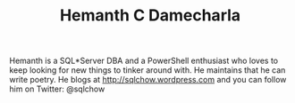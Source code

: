 ﻿---
title: Hemanth C Damecharla
description: ""
image: /images/author/hemanth-c-damecharla.jpg
social:
- icon: fab fa-facebook
  link: https://facebook.com/#
- icon: fab fa-twitter
  link: https://twitter.com/#
- icon: fab fa-github
  link: https://github.com/#
- icon: fas fa-link
  link: http://sqlchow.wordpress.com
- icon: fab fa-linkedin-in
  link: https://www.linkedin.com/in/#/
- icon: fab fa-youtube
  link: '#'
- icon: fab fa-twitch
  link: https://www.twitch.tv/#

---
Hemanth is a SQL*Server DBA and a PowerShell enthusiast who loves to keep looking for new things to tinker around with. He maintains that he can write poetry. He blogs at http://sqlchow.wordpress.com and you can follow him on Twitter: @sqlchow
